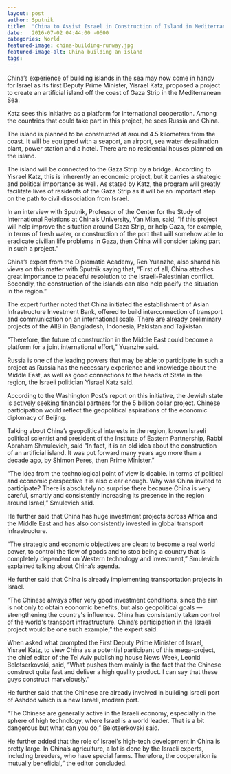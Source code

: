 ```yaml
---
layout: post
author: Sputnik
title:  "China to Assist Israel in Construction of Island in Mediterranean Sea"
date:   2016-07-02 04:44:00 -0600
categories: World
featured-image: china-building-runway.jpg
featured-image-alt: China building an island
tags: 
---
```

China’s experience of building islands in the sea may now come in handy for Israel as its first Deputy Prime Minister, Yisrael Katz, proposed a project to create an artificial island off the coast of Gaza Strip in the Mediterranean Sea.

Katz sees this initiative as a platform for international cooperation. Among the countries that could take part in this project, he sees Russia and China.

The island is planned to be constructed at around 4.5 kilometers from the coast. It will be equipped with a seaport, an airport, sea water desalination plant, power station and a hotel.  There are no residential houses planned on the island.

The island will be connected to the Gaza Strip by a bridge. According to Yisrael Katz, this is inherently an economic project, but it carries a strategic and political importance as well. As stated by Katz, the program will greatly facilitate lives of residents of the Gaza Strip as it will be an important step on the path to civil dissociation from Israel.

In an interview with Sputnik, Professor of the Center for the Study of International Relations at China’s University, Yan Mian, said, “If this project will help improve the situation around Gaza Strip, or help Gaza, for example, in terms of fresh water, or construction of the port that will somehow able to eradicate civilian life problems in Gaza, then China will consider taking part in such a project.”

China’s expert from the Diplomatic Academy, Ren Yuanzhe, also shared his views on this matter with Sputnik saying that, “First of all, China attaches great importance to peaceful resolution to the Israeli-Palestinian conflict. Secondly, the construction of the islands can also help pacify the situation in the region.”

The expert further noted that China initiated the establishment of Asian Infrastructure Investment Bank, offered to build interconnection of transport and communication on an international scale. There are already preliminary projects of the AIIB in Bangladesh, Indonesia, Pakistan and Tajikistan.

“Therefore, the future of construction in the Middle East could become a platform for a joint international effort,” Yuanzhe said.

Russia is one of the leading powers that may be able to participate in such a project as Russia has the necessary experience and knowledge about the Middle East, as well as good connections to the heads of State in the region, the Israeli politician Yisrael Katz said.

According to the Washington Post’s report on this initiative, the Jewish state is actively seeking financial partners for the 5 billion dollar project. Chinese participation would reflect the geopolitical aspirations of the economic diplomacy of Beijing.

Talking about China’s geopolitical interests in the region, known Israeli political scientist and president of the Institute of Eastern Partnership, Rabbi Abraham Shmulevich, said “In fact, it is an old idea about the construction of an artificial island. It was put forward many years ago more than a decade ago, by Shimon Peres, then Prime Minister.”

“The idea from the technological point of view is doable. In terms of political and economic perspective it is also clear enough. Why was China invited to participate? There is absolutely no surprise there because China is very careful, smartly and consistently increasing its presence in the region around Israel,” Smulevich said.

He further said that China has huge investment projects across Africa and the Middle East and has also consistently invested in global transport infrastructure.

“The strategic and economic objectives are clear: to become a real world power, to control the flow of goods and to stop being a country that is completely dependent on Western technology and investment,” Smulevich explained talking about China’s agenda.

He further said that China is already implementing transportation projects in Israel.

“The Chinese always offer very good investment conditions, since the aim is not only to obtain economic benefits, but also geopolitical goals — strengthening the country's influence. China has consistently taken control of the world's transport infrastructure. China’s participation in the Israeli project would be one such example,” the expert said.

When asked what prompted the First Deputy Prime Minister of Israel, Yisrael Katz, to view China as a potential participant of this mega-project, the chief editor of the Tel Aviv publishing house News Week, Leonid Belotserkovski, said, “What pushes them mainly is the fact that the Chinese construct quite fast and deliver a high quality product. I can say that these guys construct marvelously.”

He further said that the Chinese are already involved in building Israeli port of Ashdod which is a new Israeli, modern port.

“The Chinese are generally active in the Israeli economy, especially in the sphere of high technology, where Israel is a world leader. That is a bit dangerous but what can you do,” Belotserkovski said.

He further added that the role of Israel's high-tech development in China is pretty large. In China’s agriculture, a lot is done by the Israeli experts, including breeders, who have special farms. Therefore, the cooperation is mutually beneficial,” the editor concluded.

<a href="https://en.wikipedia.org/wiki/Port_of_Ashdod" data-iframely-url></a>
